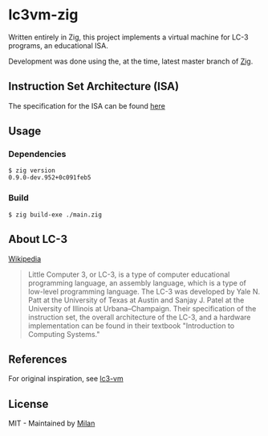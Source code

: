 # lc3vm-zig

Written entirely in Zig, this project implements a virtual machine for LC-3 programs, an educational ISA.

Development was done using the, at the time, latest master branch of [Zig](https://github.com/ziglang/zig).

## Instruction Set Architecture (ISA)

The specification for the ISA can be found [here](https://justinmeiners.github.io/lc3-vm/supplies/lc3-isa.pdf)

##  Usage

### Dependencies

```shell
$ zig version
0.9.0-dev.952+0c091feb5
```
### Build
```shell
$ zig build-exe ./main.zig
```
## About LC-3

[Wikipedia](https://en.wikipedia.org/wiki/LC-3#cite_note-CompSysBook-1)

 > Little Computer 3, or LC-3, is a type of computer educational programming language, an assembly language, which is a type of low-level programming language. The LC-3 was developed by Yale N. Patt at the University of Texas at Austin and Sanjay J. Patel at the University of Illinois at Urbana–Champaign. Their specification of the instruction set, the overall architecture of the LC-3, and a hardware implementation can be found in their textbook "Introduction to Computing Systems."
## References

For original inspiration, see [lc3-vm](https://github.com/justinmeiners/lc3-vm)

## License

MIT - Maintained by [Milan](https://mdaverde.com)

